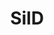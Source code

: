 ---
pid: llp14
title: SilD
location_transcription: 
coordinates: "[-75.1656784, 39.9556166]"
zipcode: 
gen_neighborhood: 
neighborhood: 
outside_phl: 
age: 
age_range: 
instagram: 
image_file_name: llp_14.jpg
proposal_transcription: 
topic: Unknown
topic_summary: '0'
type: Other No Form
keywords_other: sild
credit: Sanaae
image_labels: 
twitter: 
facebook: 
permalink: "/monuments/llp14/"
layout: item-page
---